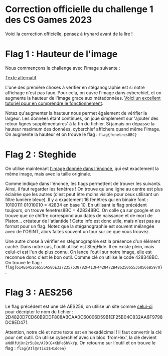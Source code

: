# Correction officielle du challenge 1 des CS Games 2023

Voici la correction officielle, pensez à tryhard avant de la lire !

# Flag 1 : Hauteur de l'image

Nous commençons le challenge avec l'image suivante :

[Texte alternatif](../2D4820D7CD60B9DDF808ABCAA0C60006D59B1EF25B04C832AA6F9798DC8ED471.jpeg "Titre de l'image").

L'une des première choses à vérifier en stéganographie est si notre affichage n'est pas faux. Pour cela, on ouvre l'image dans cyberchief, et on augmente la hauteur de l'image grace aux métadonnées. [Voici un excellent tutoriel pour en comprendre le fonctionnement](https://blog.cyberhacktics.com/hiding-information-by-changing-an-images-height/).

Notez qu'augmenter la hauteur nous permet également de vérifier la largeur. Les données étant continues, on joue simplement sur 'ajouter des retour lignes supplémentaires' à la fin du fichier. Si jamais on dépasse la hauteur maximum des données, cyberchief affichera quand même l'image. On augmente la hauteur et on trouve le flag : `flag{fenetres8BC}`


# Flag 2 : Steghide

On utilise maintenant [l'image donnée dans l'énoncé](../Carte_StegHide.jpeg "Titre de l'image"), qui est exactement la même image, mais avec la taille originale.

Comme indiqué dans l'énoncé, les flags permettent de trouver les suivants. Ainsi, il faut regarder les fenêtres !
On trouve qu'une ligne au centre est plus éclairée que les autres (c'est peut être moins visible pour ceux utilisant un filtre lumière bleue). Il y a exactement 16 fenêtres qui en binaire font : 10100111 01010010 = 42834 en base 10.
En utilisant le flag précédent toujours, on trouve fenetres8BC = 428348BC. On colle ça sur google et on trouve que ce chiffre correspond aux dates de naissance et de mort de Platon... créateur de l'atlantide ! Cette info est donc utile, mais n'est pas au format pour un flag. Notez que la stéganographie est souvent mélangée avec de l'OSINT, alors faites souvent un tour sur ce que vous trouvez.

Une autre chose à vérifier en stéganographie est la présence d'un élément caché. Dans notre cas, l'outil utilisé est StegHide. Il en existe plein, mais celui-ci est l'un de plus connu. On lance l'outil sur notre image, elle est reconnue donc c'est le bon outil. Comme clé on utilise le code 428348BC. On trouve le flag : `flag{614E645266556A586E3272357538782F413F4428472B4B6250655368566B5970}`.

# Flag 3 : AES256

Le flag précédent est une clé AES256, on utilise un site comme [celui-ci](https://www.devglan.com/online-tools/aes-encryption-decryption) pour décripter le nom du fichier : 2D4820D7CD60B9DDF808ABCAA0C60006D59B1EF25B04C832AA6F9798DC8ED471.

Attention, notre clé et notre texte est en hexadécimal ! Il faut convertir la clé pour cet outil. On utilise cyberchief avec un bloc 'fromHex', la clé devient `aNdRfUjXn2r5u8x/A?D(G+KbPeShVkYp`. On retourne sur l'outil et on trouve le flag : `flag{Atl@ntisI$H1dden}`